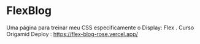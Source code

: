 # FlexBlog
Uma página para treinar meu CSS especificamente o Display: Flex . Curso Origamid 
Deploy : https://flex-blog-rose.vercel.app/
